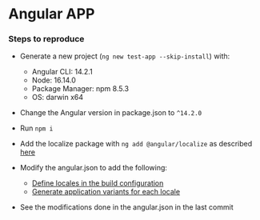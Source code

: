 # Angular APP

### Steps to reproduce

* Generate a new project (`ng new test-app --skip-install`) with:
    * Angular CLI: 14.2.1
    * Node: 16.14.0
    * Package Manager: npm 8.5.3
    * OS: darwin x64

* Change the Angular version in package.json to `^14.2.0`

* Run `npm i`

* Add the localize package with `ng add @angular/localize` as described [here](https://angular.io/guide/i18n-common-add-package)

* Modify the angular.json to add the following:

   * [Define locales in the build configuration](https://angular.io/guide/i18n-common-merge#define-locales-in-the-build-configuration)
   * [Generate application variants for each locale](https://angular.io/guide/i18n-common-merge#generate-application-variants-for-each-locale)

* See the modifications done in the angular.json in the last commit
